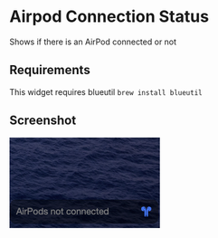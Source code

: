 # Airpod Connection Status

Shows if there is an AirPod connected or not

## Requirements

This widget requires blueutil `brew install blueutil`

## Screenshot

<img src="screenshot.png" alt="Screenshot 2020-05-28 at 21.54.23" style="zoom:50%;" />

